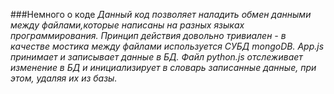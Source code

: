 ###Немного о коде
_Данный код позволяет наладить обмен данными между файлами,которые написаны на разных языках программирования. Принцип действия довольно тривиален - в качестве мостика между файлами используется СУБД mongoDB. App.js принимает и записывает данные в БД. Файл python.js отслеживает изменение в БД и инициализирует в словарь записанные данные, при этом, удаляя их из базы._
